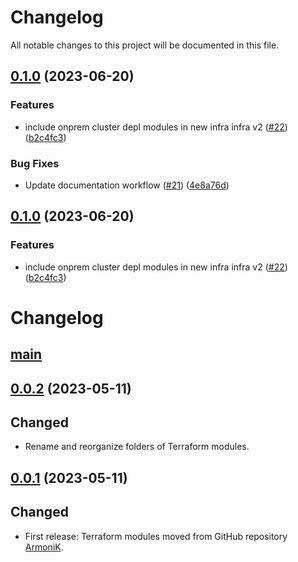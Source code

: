 # Changelog

All notable changes to this project will be documented in this file.

## [0.1.0](https://github.com/aneoconsulting/ArmoniK.Infra/compare/0.0.2...0.1.0) (2023-06-20)


### Features

* include onprem cluster depl modules in new infra infra v2 ([#22](https://github.com/aneoconsulting/ArmoniK.Infra/issues/22)) ([b2c4fc3](https://github.com/aneoconsulting/ArmoniK.Infra/commit/b2c4fc368e06cdc3ceea6f380d5c98dd6d739730))


### Bug Fixes

* Update documentation workflow ([#21](https://github.com/aneoconsulting/ArmoniK.Infra/issues/21)) ([4e8a76d](https://github.com/aneoconsulting/ArmoniK.Infra/commit/4e8a76db0f79a3a1ae1a0678a727c9c941fc274c))

## [0.1.0](https://github.com/aneoconsulting/ArmoniK.Infra/compare/0.0.3...0.1.0) (2023-06-20)


### Features

* include onprem cluster depl modules in new infra infra v2 ([#22](https://github.com/aneoconsulting/ArmoniK.Infra/issues/22)) ([b2c4fc3](https://github.com/aneoconsulting/ArmoniK.Infra/commit/b2c4fc368e06cdc3ceea6f380d5c98dd6d739730))

# Changelog

## [main](https://github.com/aneoconsulting/ArmoniK.Infra/tree/main)

## [0.0.2](https://github.com/aneoconsulting/ArmoniK.Infra/releases/tag/0.0.2) (2023-05-11)

Changed
-

* Rename and reorganize folders of Terraform modules.

## [0.0.1](https://github.com/aneoconsulting/ArmoniK.Infra/releases/tag/0.0.1) (2023-05-11)

Changed
-

* First release: Terraform modules moved from GitHub repository [ArmoniK](https://github.com/aneoconsulting/ArmoniK).
